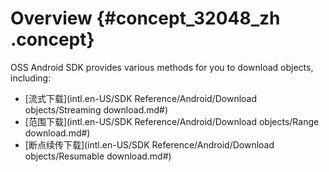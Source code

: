 # Overview {#concept_32048_zh .concept}

OSS Android SDK provides various methods for you to download objects, including:

-   [流式下载](intl.en-US/SDK Reference/Android/Download objects/Streaming download.md#)
-   [范围下载](intl.en-US/SDK Reference/Android/Download objects/Range download.md#)
-   [断点续传下载](intl.en-US/SDK Reference/Android/Download objects/Resumable download.md#)

